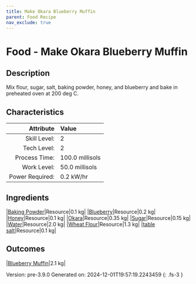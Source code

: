 ```yaml
---
title: Make Okara Blueberry Muffin
parent: Food Recipe
nav_exclude: true
---
```

# Food - Make Okara Blueberry Muffin

## Description
Mix flour, sugar, salt, baking powder, honey, and blueberry&#10;&#9;&#9;&#9;and bake in preheated oven at 200 deg C. 

## Characteristics

| Attribute      | Value |
|--------:|:------|
|Skill Level:|2|
|Tech Level:|2|
|Process Time:|100.0 millisols|
|Work Level:|50.0 millisols|
|Power Required:|0.2 kW/hr|

## Ingredients

|[Baking Powder](../resource/baking-powder.html)|Resource|0.1 kg|
|[Blueberry](../resource/blueberry.html)|Resource|0.2 kg|
|[Honey](../resource/honey.html)|Resource|0.1 kg|
|[Okara](../resource/okara.html)|Resource|0.35 kg|
|[Sugar](../resource/sugar.html)|Resource|0.15 kg|
|[Water](../resource/water.html)|Resource|2.0 kg|
|[Wheat Flour](../resource/wheat-flour.html)|Resource|1.3 kg|
|[table salt](../resource/table-salt.html)|Resource|0.1 kg|

## Outcomes

|[Blueberry Muffin](../resource/blueberry-muffin.html)|2.1 kg|


Version: pre-3.9.0 Generated on: 2024-12-01T19:57:19.2243459
{: .fs-3 }

